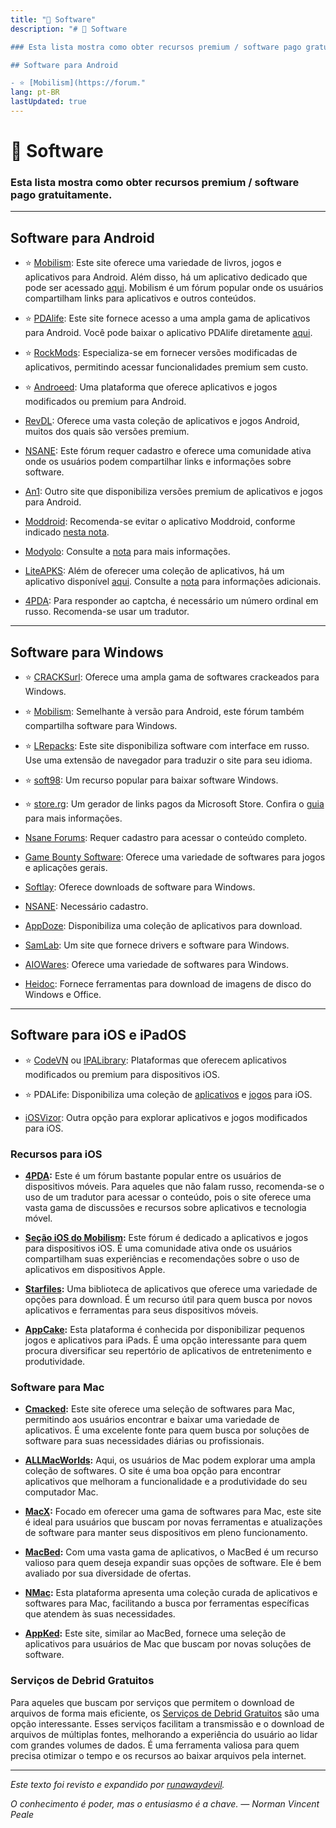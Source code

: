 ```yaml
---
title: "💾 Software"
description: "# 💾 Software

### Esta lista mostra como obter recursos premium / software pago gratuitamente. ***

## Software para Android

- ⭐ [Mobilism](https://forum."
lang: pt-BR
lastUpdated: true
---
```


# 💾 Software

### Esta lista mostra como obter recursos premium / software pago gratuitamente.

***

## Software para Android

- ⭐ [Mobilism](https://forum.mobilism.org/viewforum.php?f=398): Este site oferece uma variedade de livros, jogos e aplicativos para Android. Além disso, há um aplicativo dedicado que pode ser acessado [aqui](https://forum.mobilism.org/app/). Mobilism é um fórum popular onde os usuários compartilham links para aplicativos e outros conteúdos.

- ⭐ [PDAlife](https://pdalife.com): Este site fornece acesso a uma ampla gama de aplicativos para Android. Você pode baixar o aplicativo PDAlife diretamente [aqui](https://pdalife.com/pdalife-app-android-a40597.html).

- ⭐ [RockMods](https://www.rockmods.net/): Especializa-se em fornecer versões modificadas de aplicativos, permitindo acessar funcionalidades premium sem custo.

- ⭐ [Androeed](https://androeed.store/): Uma plataforma que oferece aplicativos e jogos modificados ou premium para Android.

- [RevDL](https://revdl.com): Oferece uma vasta coleção de aplicativos e jogos Android, muitos dos quais são versões premium.

- [NSANE](https://nsaneforums.com/): Este fórum requer cadastro e oferece uma comunidade ativa onde os usuários podem compartilhar links e informações sobre software.

- [An1](https://an1.com/): Outro site que disponibiliza versões premium de aplicativos e jogos para Android.

- [Moddroid](https://www.moddroid.com): Recomenda-se evitar o aplicativo Moddroid, conforme indicado [nesta nota](https://pastebin.com/3ebTvx0b).

- [Modyolo](https://modyolo.com): Consulte a [nota](https://pastebin.com/3ebTvx0b) para mais informações.

- [LiteAPKS](https://liteapks.com): Além de oferecer uma coleção de aplicativos, há um aplicativo disponível [aqui](https://liteapks.com/app.html). Consulte a [nota](https://pastebin.com/3ebTvx0b) para informações adicionais.

- [4PDA](https://4pda.to/forum/): Para responder ao captcha, é necessário um número ordinal em russo. Recomenda-se usar um tradutor.

***

## Software para Windows

- ⭐ [CRACKSurl](https://cracksurl.com/): Oferece uma ampla gama de softwares crackeados para Windows.

- ⭐ [Mobilism](https://forum.mobilism.org/index.php): Semelhante à versão para Android, este fórum também compartilha software para Windows.

- ⭐ [LRepacks](https://lrepacks.net): Este site disponibiliza software com interface em russo. Use uma extensão de navegador para traduzir o site para seu idioma.

- ⭐ [soft98](https://soft98.ir/): Um recurso popular para baixar software Windows.

- ⭐ [store.rg](https://store.rg-adguard.net/): Um gerador de links pagos da Microsoft Store. Confira o [guia](https://rentry.co/paidAppsMsStore) para mais informações.

- [Nsane Forums](https://www.nsaneforums.com/): Requer cadastro para acessar o conteúdo completo.

- [Game Bounty Software](https://gamebounty.world/software/): Oferece uma variedade de softwares para jogos e aplicações gerais.

- [Softlay](https://www.softlay.com/downloads/): Oferece downloads de software para Windows.

- [NSANE](https://nsaneforums.com/): Necessário cadastro.

- [AppDoze](https://appdoze.com/): Disponibiliza uma coleção de aplicativos para download.

- [SamLab](https://samlab.ws/): Um site que fornece drivers e software para Windows.

- [AIOWares](https://www.aiowares.com/): Oferece uma variedade de softwares para Windows.

- [Heidoc](https://www.heidoc.net/): Fornece ferramentas para download de imagens de disco do Windows e Office.

***

## Software para iOS e iPadOS

- ⭐ [CodeVN](https://ios.codevn.net/) ou [IPALibrary](https://www.ipalibrary.me): Plataformas que oferecem aplicativos modificados ou premium para dispositivos iOS.

- ⭐ PDALife: Disponibiliza uma coleção de [aplicativos](https://pdalife.com/ios/programmy/) e [jogos](https://pdalife.com/ios/games) para iOS.

- [iOSVizor](https://iosvizor.com/): Outra opção para explorar aplicativos e jogos modificados para iOS.

### Recursos para iOS

- **[4PDA](https://4pda.to/forum/):** Este é um fórum bastante popular entre os usuários de dispositivos móveis. Para aqueles que não falam russo, recomenda-se o uso de um tradutor para acessar o conteúdo, pois o site oferece uma vasta gama de discussões e recursos sobre aplicativos e tecnologia móvel.

- **[Seção iOS do Mobilism](https://forum.mobilism.org/viewforum.php?f=312):** Este fórum é dedicado a aplicativos e jogos para dispositivos iOS. É uma comunidade ativa onde os usuários compartilham suas experiências e recomendações sobre o uso de aplicativos em dispositivos Apple.

- **[Starfiles](https://starfiles.co/):** Uma biblioteca de aplicativos que oferece uma variedade de opções para download. É um recurso útil para quem busca por novos aplicativos e ferramentas para seus dispositivos móveis.

- **[AppCake](https://www.iphonecake.com/):** Esta plataforma é conhecida por disponibilizar pequenos jogos e aplicativos para iPads. É uma opção interessante para quem procura diversificar seu repertório de aplicativos de entretenimento e produtividade.

### Software para Mac

- **[Cmacked](https://cmacked.com/):** Este site oferece uma seleção de softwares para Mac, permitindo aos usuários encontrar e baixar uma variedade de aplicativos. É uma excelente fonte para quem busca por soluções de software para suas necessidades diárias ou profissionais.

- **[ALLMacWorlds](https://allmacworlds.com/):** Aqui, os usuários de Mac podem explorar uma ampla coleção de softwares. O site é uma boa opção para encontrar aplicativos que melhoram a funcionalidade e a produtividade do seu computador Mac.

- **[MacX](https://macx.ws/):** Focado em oferecer uma gama de softwares para Mac, este site é ideal para usuários que buscam por novas ferramentas e atualizações de software para manter seus dispositivos em pleno funcionamento.

- **[MacBed](https://www.macbed.com/):** Com uma vasta gama de aplicativos, o MacBed é um recurso valioso para quem deseja expandir suas opções de software. Ele é bem avaliado por sua diversidade de ofertas.

- **[NMac](https://nmac.to/now/):** Esta plataforma apresenta uma coleção curada de aplicativos e softwares para Mac, facilitando a busca por ferramentas específicas que atendem às suas necessidades.

- **[AppKed](https://www.macbed.com/):** Este site, similar ao MacBed, fornece uma seleção de aplicativos para usuários de Mac que buscam por novas soluções de software.

### Serviços de Debrid Gratuitos

Para aqueles que buscam por serviços que permitem o download de arquivos de forma mais eficiente, os [Serviços de Debrid Gratuitos](https://mediasavvy.pages.dev/Wiki/Tools#free-download-services/) são uma opção interessante. Esses serviços facilitam a transmissão e o download de arquivos de múltiplas fontes, melhorando a experiência do usuário ao lidar com grandes volumes de dados. É uma ferramenta valiosa para quem precisa otimizar o tempo e os recursos ao baixar arquivos pela internet.

---

*Este texto foi revisto e expandido por [runawaydevil](https://pablo.space).*

*O conhecimento é poder, mas o entusiasmo é a chave. — Norman Vincent Peale*